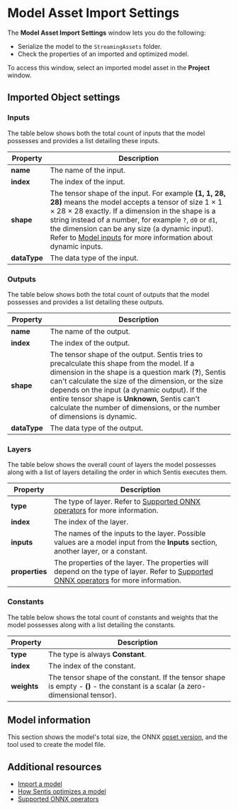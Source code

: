 # Model Asset Import Settings

The **Model Asset Import Settings** window lets you do the following:

- Serialize the model to the `StreamingAssets` folder.
- Check the properties of an imported and optimized model.

To access this window, select an imported model asset in the **Project** window.

## Imported Object settings

### Inputs

The table below shows both the total count of inputs that the model possesses and provides a list detailing these inputs.

|Property|Description|
|-|-|
|**name**|The name of the input.|
|**index**|The index of the input.|
|**shape**|The tensor shape of the input. For example **(1, 1, 28, 28)** means the model accepts a tensor of size 1 × 1 × 28 × 28 exactly. If a dimension in the shape is a string instead of a number, for example `?`, `d0` or `d1`, the dimension can be any size (a dynamic input). Refer to [Model inputs](models-concept.md#model-inputs) for more information about dynamic inputs. |
|**dataType**|The data type of the input.|

### Outputs

The table below shows both the total count of outputs that the model possesses and provides a list detailing these outputs.

|Property|Description|
|-|-|
|**name**|The name of the output.|
|**index**|The index of the output.|
|**shape**|The tensor shape of the output. Sentis tries to precalculate this shape from the model. If a dimension in the shape is a question mark (**?**), Sentis can't calculate the size of the dimension, or the size depends on the input (a dynamic output). If the entire tensor shape is **Unknown**, Sentis can't calculate the number of dimensions, or the number of dimensions is dynamic. |
|**dataType**|The data type of the output.|

### Layers

The table below shows the overall count of layers the model possesses along with a list of layers detailing the order in which Sentis executes them.

|Property|Description|
|-|-|
|**type**|The type of layer. Refer to [Supported ONNX operators](supported-operators.md) for more information.|
|**index**|The index of the layer.|
|**inputs**|The names of the inputs to the layer. Possible values are a model input from the **Inputs** section, another layer, or a constant.|
|**properties**|The properties of the layer. The properties will depend on the type of layer. Refer to [Supported ONNX operators](supported-operators.md) for more information.|

### Constants

The table below shows the total count of constants and weights that the model possesses along with a list detailing the constants.

|Property|Description|
|-|-|
|**type**|The type is always **Constant**.|
|**index**|The index of the constant.|
|**weights**|The tensor shape of the constant. If the tensor shape is empty - **()** - the constant is a scalar (a zero-dimensional tensor).|

## Model information

This section shows the model's total size, the ONNX [opset version](https://github.com/onnx/onnx/blob/main/docs/Versioning.md#released-versions), and the tool used to create the model file.

## Additional resources

- [Import a model](import-a-model-file.md)
- [How Sentis optimizes a model](models-concept.md#how-sentis-optimizes-a-model)
- [Supported ONNX operators](supported-operators.md)


